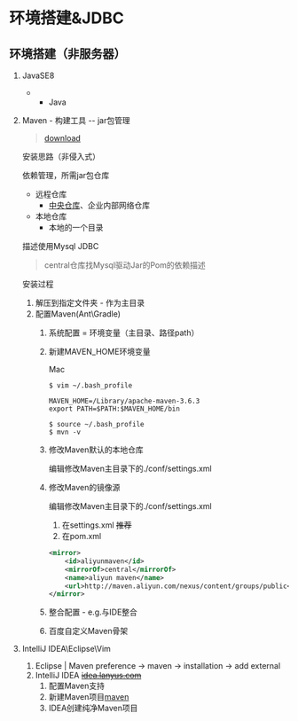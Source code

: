 # 环境搭建&JDBC

## 环境搭建（非服务器）
1. JavaSE8
    - - Java
2. Maven - 构建工具 -- jar包管理
    > [download](https://maven.apache.org/download.cgi?Preferred=https%3A%2F%2Fdownloads.apache.org%2F)

    安装思路（非侵入式）

    依赖管理，所需jar包仓库
    - 远程仓库
      - [中央仓库](https://mvnrepository.com)、企业内部网络仓库
    - 本地仓库
      - 本地的一个目录

    描述使用Mysql JDBC
    > central仓库找Mysql驱动Jar的Pom的依赖描述

    安装过程
    1. 解压到指定文件夹 - 作为主目录
    2. 配置Maven(Ant\Gradle)
        1. 系统配置 = 环境变量（主目录、路径path）
        2. 新建MAVEN_HOME环境变量  

            Mac
            ```
            $ vim ~/.bash_profile 

            MAVEN_HOME=/Library/apache-maven-3.6.3
            export PATH=$PATH:$MAVEN_HOME/bin

            $ source ~/.bash_profile 
            $ mvn -v
            ```
        3. 修改Maven默认的本地仓库

            编辑修改Maven主目录下的./conf/settings.xml
        4. 修改Maven的镜像源

            编辑修改Maven主目录下的./conf/settings.xml
            1. 在settings.xml ~~推荐~~
            2. 在pom.xml

            ```xml
            <mirror>
                <id>aliyunmaven</id>
                <mirrorOf>central</mirrorOf>
                <name>aliyun maven</name>
                <url>http://maven.aliyun.com/nexus/content/groups/public</url>
            </mirror>
            ```
        
        5. 整合配置 - e.g.与IDE整合
        6. 百度自定义Maven骨架

3. IntelliJ IDEA\Eclipse\Vim
    1. Eclipse | Maven
        preference -> maven -> installation -> add external
    2. IntelliJ IDEA
        ~~[idea.lanyus.com](https://idea.lanyus.com)~~
        1. 配置Maven支持
        2. 新建Maven项目[maven](https://repo1.maven.org/maven2/)
        3. IDEA创建纯净Maven项目